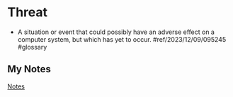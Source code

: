 # Threat
- A situation or event that could possibly have an adverse effect on a computer system, but which has yet to occur. #ref/2023/12/09/095245 #glossary 
## My Notes
[Notes](mynotes/threat-notes.md)

